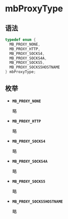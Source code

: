 # mbProxyType

## 语法

``` cpp
typedef enum {
  MB_PROXY_NONE,
  MB_PROXY_HTTP,
  MB_PROXY_SOCKS4,
  MB_PROXY_SOCKS4A,
  MB_PROXY_SOCKS5,
  MB_PROXY_SOCKS5HOSTNAME
} mbProxyType;
```

## 枚举

- **`MB_PROXY_NONE`**

  略

- **`MB_PROXY_HTTP`**

  略

- **`MB_PROXY_SOCKS4`**

  略

- **`MB_PROXY_SOCKS4A`**

  略

- **`MB_PROXY_SOCKS5`**

  略

- **`MB_PROXY_SOCKS5HOSTNAME`**

  略
